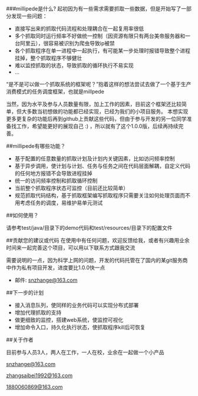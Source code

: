 ###millipede是什么?
起初因为有一些需求需要抓取一些数据，但是开始写了一部分发现一些问题：

* 直接写出来的抓取代码流程和处理耦合在一起复用率很低
* 多个抓取同时运行频率不好做统一控制（因资源有限只有两台美帝服务器和一台阿里云），很容易被识别为爬虫导致ip被禁
* 各个抓取程序在单一进程中一起执行，有可能某一步处理时报错导致整个进程挂掉，整个抓取程序不够健壮
* 难以监控抓取的状态，导致抓取的循环执行不易实现
* ...

“是不是可以做一个抓取系统的框架呢？”抱着这样的想法尝试去做了一个基于生产消费模式的任务调度框架，也就是millpede

当然，因为水平及参与人员数量有限，加上工作的因素，目前这个框架还比较简单，但大多数当初想做的功能都已经实现，已经为我们的小项目服务。
本想实现更多更复杂的功能后再到github上贡献这些代码，但由于参与开发的另一位同学准备找工作，希望能更好的展现自己 :) ，所以就有了这个1.0.0版，后续再持续完善。


##millipede有哪些功能？

* 基于配置的任意数量的抓取计划及计划内关键因素，比如访问频率控制
* 基于异步调用，使计划与计划、任务与任务之间在代码层面解耦，自定义代码的任何地方报错不会导致进程挂掉
* 统一的访问频率控制和抓取循环控制
* 当前整个抓取程序状态可监控（目前还比较简单）
* 规范抓取代码结构，基于抓取框架编写抓取程序只需要关注如何处理页面而不用考虑任务的调度，易维护易单元测试

##如何使用？

请参考test/java/目录下的demo代码和test/resources/目录下的配置文件

##贡献您的建议或代码
在使用中有任何问题，欢迎反馈给我，或者有兴趣用业余时间来一起完善这个项目，可以用以下联系方式跟我交流

需要说明的一点，因为科学上网的问题，开发的代码托管在了国内的某git服务商中作为私有项目开发，进度要比1.0.0快一点

* 邮件: snzhange@163.com


##下一步的计划
* 接入消息队列，使同样的业务代码可以实现分布式部署
* 增加代理抓取的支持
* 做更细致的监控，搭建web系统，使监控可视化
* 增加命令入口，持久化执行状态，使抓取程序kill后可恢复

##关于作者

目前参与人员3人，两人在工作，一人在校，业余在一起做一个小产品

snzhange@163.com

zhangsaibei1992@163.com

1880060869@163.com
